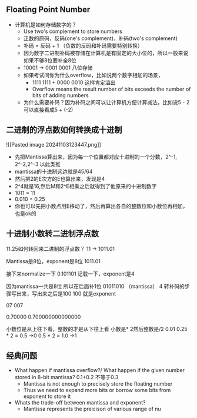 ## Floating Point Number
- 计算机是如何存储数字的？
	- Use two's complement to store numbers
	- 正数的原码，反码(one's complement)，补码(two's complement)
	- 补码 = 反码 + 1   （负数的反码和补码需要特别转换）
	- 因为数字二进制补码被存储在计算机是有固定的大小位的，所以一般来说如果不够8位要补全8位
	- 10001 -> 0001 0001   八位存储
	- 如果考试问你为什么overflow，比如说两个数字相加的场景，
		- 1111 1111 + 0000 0010 这样肯定溢出
		- Overflow means the result number of bits exceeds the number of bits of adding numbers
	- 为什么需要补码？因为补码之间可以让计算机方便计算减法，比如说5 - 2 可以直接看成5 + (-2)

## 二进制的浮点数如何转换成十进制
![[Pasted image 20241103123447.png]]

- 先把Mantissa算出来，因为每一个位置都对应十进制的一个分数，2^-1, 2^-2,2^-3 以此类推
- mantissa的十进制这边就是45/64
- 然后把2的E次方的E也算出来，发现是4
- 2^4就是16,然后M和2^E相乘之后就得到了他原来的十进制数字
- 1011 = 11
- 0.010 = 0.25
- 你也可以先把小数点用E移动了，然后再算出各自的整数位和小数位再相加，也是ok的

## 十进制小数转二进制浮点数
11.25如何转回来二进制的浮点数？
11 -> 1011.01

Mantissa是8位，exponent是8位
1011.01

接下来normalize一下
0.101101     记载一下，exponent是4

因为mantissa一共是8位
所以在后面补1位
01011010  （mantissa）
4 转补码的步骤写出来，写出来之后是100
100 就是exponent






07
007

0.70000
0.700000000000000




小数位是从上往下看，整数的才是从下往上看
小数是* 2然后整数是/2
0.01
0.25 *  2 = 0.5      ->0
0.5 * 2 = 1.0          ->1



## 经典问题
- What happen if mantissa overflow?/ What happen if the given number stored in 8-bit mantissa?  0.1+0.2 不等于0.3
	- Mantissa is not enough to precisely store the floating number
	- Thus we need to expand more bits or borrow some bits from exponent to store it
- Whats the trade-off between mantissa and exponent?
	- Mantissa represents the preicison of various range of nu